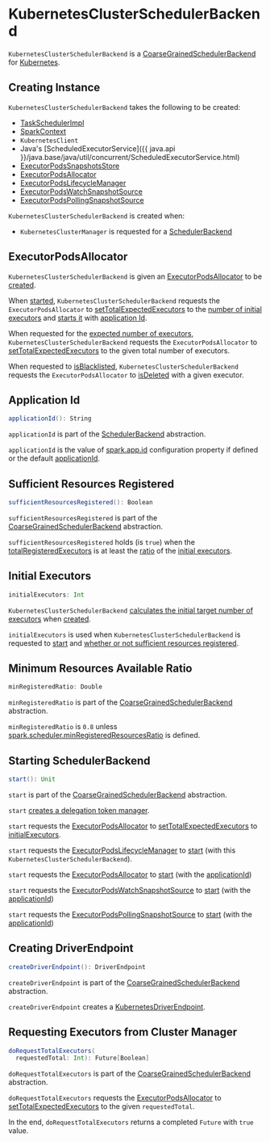 # KubernetesClusterSchedulerBackend

`KubernetesClusterSchedulerBackend` is a [CoarseGrainedSchedulerBackend](../scheduler/CoarseGrainedSchedulerBackend.md) for [Kubernetes](index.md).

## Creating Instance

`KubernetesClusterSchedulerBackend` takes the following to be created:

* <span id="scheduler"> [TaskSchedulerImpl](../scheduler/TaskSchedulerImpl.md)
* <span id="sc"> [SparkContext](../SparkContext.md)
* <span id="kubernetesClient"> `KubernetesClient`
* <span id="executorService"> Java's [ScheduledExecutorService]({{ java.api }}/java.base/java/util/concurrent/ScheduledExecutorService.html)
* <span id="snapshotsStore"> [ExecutorPodsSnapshotsStore](ExecutorPodsSnapshotsStore.md)
* [ExecutorPodsAllocator](#podAllocator)
* <span id="lifecycleEventHandler"> [ExecutorPodsLifecycleManager](ExecutorPodsLifecycleManager.md)
* <span id="watchEvents"> [ExecutorPodsWatchSnapshotSource](ExecutorPodsWatchSnapshotSource.md)
* <span id="pollEvents"> [ExecutorPodsPollingSnapshotSource](ExecutorPodsPollingSnapshotSource.md)

`KubernetesClusterSchedulerBackend` is created when:

* `KubernetesClusterManager` is requested for a [SchedulerBackend](KubernetesClusterManager.md#createSchedulerBackend)

## <span id="podAllocator"><span id="ExecutorPodsAllocator"> ExecutorPodsAllocator

`KubernetesClusterSchedulerBackend` is given an [ExecutorPodsAllocator](ExecutorPodsAllocator.md) to be [created](#creating-instance).

When [started](#start), `KubernetesClusterSchedulerBackend` requests the `ExecutorPodsAllocator` to [setTotalExpectedExecutors](ExecutorPodsAllocator.md#setTotalExpectedExecutors) to the [number of initial executors](#initialExecutors) and [starts it](ExecutorPodsAllocator.md#start) with [application Id](#applicationId).

When requested for the [expected number of executors](#doRequestTotalExecutors), `KubernetesClusterSchedulerBackend` requests the `ExecutorPodsAllocator` to [setTotalExpectedExecutors](ExecutorPodsAllocator.md#setTotalExpectedExecutors) to the given total number of executors.

When requested to [isBlacklisted](#isBlacklisted), `KubernetesClusterSchedulerBackend` requests the `ExecutorPodsAllocator` to [isDeleted](ExecutorPodsAllocator.md#isDeleted) with a given executor.

## <span id="applicationId"> Application Id

```scala
applicationId(): String
```

`applicationId` is part of the [SchedulerBackend](../scheduler/SchedulerBackend.md#applicationId) abstraction.

`applicationId` is the value of [spark.app.id](../configuration-properties.md#spark.app.id) configuration property if defined or the default [applicationId](../scheduler/SchedulerBackend.md#applicationId).

## <span id="sufficientResourcesRegistered"> Sufficient Resources Registered

```scala
sufficientResourcesRegistered(): Boolean
```

`sufficientResourcesRegistered` is part of the [CoarseGrainedSchedulerBackend](../scheduler/CoarseGrainedSchedulerBackend.md#sufficientResourcesRegistered) abstraction.

`sufficientResourcesRegistered` holds (is `true`) when the [totalRegisteredExecutors](../scheduler/CoarseGrainedSchedulerBackend.md#totalRegisteredExecutors) is at least the [ratio](#minRegisteredRatio) of the [initial executors](#initialExecutors).

## <span id="initialExecutors"> Initial Executors

```scala
initialExecutors: Int
```

`KubernetesClusterSchedulerBackend` [calculates the initial target number of executors](../scheduler/SchedulerBackendUtils.md#getInitialTargetExecutorNumber) when [created](#creating-instance).

`initialExecutors` is used when `KubernetesClusterSchedulerBackend` is requested to [start](#start) and [whether or not sufficient resources registered](#sufficientResourcesRegistered).

## <span id="minRegisteredRatio"> Minimum Resources Available Ratio

```scala
minRegisteredRatio: Double
```

`minRegisteredRatio` is part of the [CoarseGrainedSchedulerBackend](../scheduler/CoarseGrainedSchedulerBackend.md#minRegisteredRatio) abstraction.

`minRegisteredRatio` is `0.8` unless [spark.scheduler.minRegisteredResourcesRatio](../configuration-properties.md#spark.scheduler.minRegisteredResourcesRatio) is defined.

## <span id="start"> Starting SchedulerBackend

```scala
start(): Unit
```

`start` is part of the [CoarseGrainedSchedulerBackend](../scheduler/CoarseGrainedSchedulerBackend.md#start) abstraction.

`start` [creates a delegation token manager](../scheduler/CoarseGrainedSchedulerBackend.md#start).

`start` requests the [ExecutorPodsAllocator](#podAllocator) to [setTotalExpectedExecutors](ExecutorPodsAllocator.md#setTotalExpectedExecutors) to [initialExecutors](#initialExecutors).

`start` requests the [ExecutorPodsLifecycleManager](#lifecycleEventHandler) to [start](ExecutorPodsLifecycleManager.md#start) (with this `KubernetesClusterSchedulerBackend`).

`start` requests the [ExecutorPodsAllocator](#podAllocator) to [start](ExecutorPodsAllocator.md#start) (with the [applicationId](#applicationId))

`start` requests the [ExecutorPodsWatchSnapshotSource](#watchEvents) to [start](ExecutorPodsWatchSnapshotSource.md#start) (with the [applicationId](#applicationId))

`start` requests the [ExecutorPodsPollingSnapshotSource](#pollEvents) to [start](ExecutorPodsPollingSnapshotSource.md#start) (with the [applicationId](#applicationId))

## <span id="createDriverEndpoint"> Creating DriverEndpoint

```scala
createDriverEndpoint(): DriverEndpoint
```

`createDriverEndpoint` is part of the [CoarseGrainedSchedulerBackend](../scheduler/CoarseGrainedSchedulerBackend.md#createDriverEndpoint) abstraction.

`createDriverEndpoint` creates a [KubernetesDriverEndpoint](KubernetesDriverEndpoint.md).

## <span id="doRequestTotalExecutors"> Requesting Executors from Cluster Manager

```scala
doRequestTotalExecutors(
  requestedTotal: Int): Future[Boolean]
```

`doRequestTotalExecutors` is part of the [CoarseGrainedSchedulerBackend](../scheduler/CoarseGrainedSchedulerBackend.md#doRequestTotalExecutors) abstraction.

`doRequestTotalExecutors` requests the [ExecutorPodsAllocator](#podAllocator) to [setTotalExpectedExecutors](ExecutorPodsAllocator.md#setTotalExpectedExecutors) to the given `requestedTotal`.

In the end, `doRequestTotalExecutors` returns a completed `Future` with `true` value.
